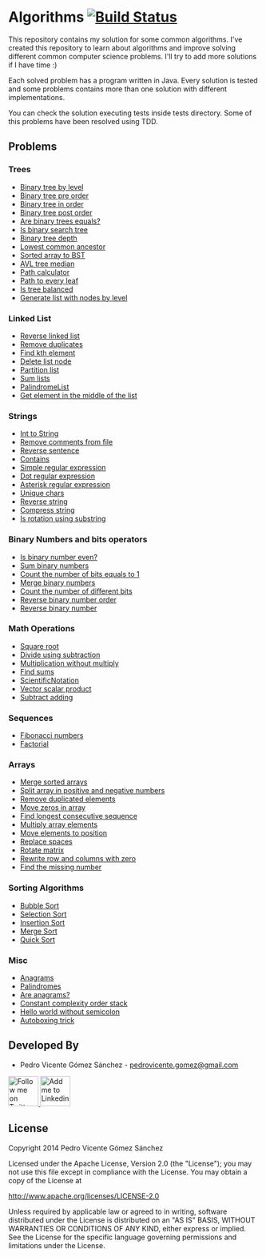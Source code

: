 Algorithms [![Build Status](https://travis-ci.org/pedrovgs/Algorithms.svg?branch=master)](https://travis-ci.org/pedrovgs/Algorithms)
==========

This repository contains my solution for some common algorithms. I've created this repository to learn about algorithms and improve solving different common computer science problems. I'll try to add more solutions if I have time :)

Each solved problem has a program written in Java. Every solution is tested and some problems contains more than one solution with different implementations.

You can check the solution executing tests inside tests directory. Some of this problems have been resolved using TDD.

Problems
--------

### Trees

* [Binary tree by level](https://github.com/pedrovgs/Algorithms/blob/master/src/main/java/com/github/pedrovgs/problem13/BinaryTreeByLevel.java)
* [Binary tree pre order](https://github.com/pedrovgs/Algorithms/blob/master/src/main/java/com/github/pedrovgs/problem14/BinaryTreePreOrder.java)
* [Binary tree in order](https://github.com/pedrovgs/Algorithms/blob/master/src/main/java/com/github/pedrovgs/problem15/BinaryTreeInOrder.java)
* [Binary tree post order](https://github.com/pedrovgs/Algorithms/blob/master/src/main/java/com/github/pedrovgs/problem16/BinaryTreePostOrder.java)
* [Are binary trees equals?](https://github.com/pedrovgs/Algorithms/blob/master/src/main/java/com/github/pedrovgs/problem17/BinaryTreeEquals.java)
* [Is binary search tree](https://github.com/pedrovgs/Algorithms/blob/master/src/main/java/com/github/pedrovgs/problem18/IsBST.java)
* [Binary tree depth](https://github.com/pedrovgs/Algorithms/blob/master/src/main/java/com/github/pedrovgs/problem19/BinaryTreeDepth.java)
* [Lowest common ancestor](https://github.com/pedrovgs/Algorithms/blob/master/src/main/java/com/github/pedrovgs/problem21/LowestCommonAncestor.java)
* [Sorted array to BST](https://github.com/pedrovgs/Algorithms/blob/master/src/main/java/com/github/pedrovgs/problem24/SortedArrayToBST.java)
* [AVL tree median](https://github.com/pedrovgs/Algorithms/blob/master/src/main/java/com/github/pedrovgs/problem36/AvlTreeMedian.java)
* [Path calculator](https://github.com/pedrovgs/Algorithms/blob/master/src/main/java/com/github/pedrovgs/problem37/PathCalculator.java)
* [Path to every leaf](https://github.com/pedrovgs/Algorithms/blob/master/src/main/java/com/github/pedrovgs/problem38/PathToEveryLeaf.java)
* [Is tree balanced](https://github.com/pedrovgs/Algorithms/blob/master/src/main/java/com/github/pedrovgs/problem65/IsTreeBalanced.java)
* [Generate list with nodes by level](https://github.com/pedrovgs/Algorithms/blob/master/src/main/java/com/github/pedrovgs/problem66/TreeToListByLevel.java)

### Linked List

* [Reverse linked list](https://github.com/pedrovgs/Algorithms/blob/master/src/main/java/com/github/pedrovgs/problem22/ReverseLinkedList.java)
* [Remove duplicates](https://github.com/pedrovgs/Algorithms/blob/master/src/main/java/com/github/pedrovgs/problem57/RemoveListDuplicatedElements.java)
* [Find kth element](https://github.com/pedrovgs/Algorithms/blob/master/src/main/java/com/github/pedrovgs/problem58/FindKthElement.java)
* [Delete list node](https://github.com/pedrovgs/Algorithms/blob/master/src/main/java/com/github/pedrovgs/problem59/DeleteListNode.java)
* [Partition list](https://github.com/pedrovgs/Algorithms/blob/master/src/main/java/com/github/pedrovgs/problem60/PartitionList.java)
* [Sum lists](https://github.com/pedrovgs/Algorithms/blob/master/src/main/java/com/github/pedrovgs/problem61/SumLists.java)
* [PalindromeList](https://github.com/pedrovgs/Algorithms/blob/master/src/main/java/com/github/pedrovgs/problem62/PalindromeList.java)
* [Get element in the middle of the list](https://github.com/pedrovgs/Algorithms/blob/master/src/main/java/com/github/pedrovgs/problem64/GetTheElementInTheMiddleOfTheList.java)

### Strings

* [Int to String](https://github.com/pedrovgs/Algorithms/blob/master/src/main/java/com/github/pedrovgs/problem11/IntToString.java)
* [Remove comments from file](https://github.com/pedrovgs/Algorithms/blob/master/src/main/java/com/github/pedrovgs/problem23/RemoveComments.java)
* [Reverse sentence](https://github.com/pedrovgs/Algorithms/blob/master/src/main/java/com/github/pedrovgs/problem27/ReverseSentence.java)
* [Contains](https://github.com/pedrovgs/Algorithms/blob/master/src/main/java/com/github/pedrovgs/problem32/Contains.java)
* [Simple regular expression](https://github.com/pedrovgs/Algorithms/blob/master/src/main/java/com/github/pedrovgs/problem33/SimpleRegularExpression.java)
* [Dot regular expression](https://github.com/pedrovgs/Algorithms/blob/master/src/main/java/com/github/pedrovgs/problem34/DotRegularExpression.java)
* [Asterisk regular expression](https://github.com/pedrovgs/Algorithms/blob/master/src/main/java/com/github/pedrovgs/problem35/AsteriskRegularExpression.java)
* [Unique chars](https://github.com/pedrovgs/Algorithms/blob/master/src/main/java/com/github/pedrovgs/problem50/UniqueChars.java)
* [Reverse string](https://github.com/pedrovgs/Algorithms/blob/master/src/main/java/com/github/pedrovgs/problem51/ReverseString.java)
* [Compress string](https://github.com/pedrovgs/Algorithms/blob/master/src/main/java/com/github/pedrovgs/problem53/CompressString.java)
* [Is rotation using substring](https://github.com/pedrovgs/Algorithms/blob/master/src/main/java/com/github/pedrovgs/problem56/IsRotationUsingIsSubstring.java)

### Binary Numbers and bits operators

* [Is binary number even?](https://github.com/pedrovgs/Algorithms/blob/master/src/main/java/com/github/pedrovgs/problem68/IsEven.java)
* [Sum binary numbers](https://github.com/pedrovgs/Algorithms/blob/master/src/main/java/com/github/pedrovgs/problem3/SumBinaryNumbers.java)
* [Count the number of bits equals to 1](https://github.com/pedrovgs/Algorithms/blob/master/src/main/java/com/github/pedrovgs/problem1/BitsCounter.java)
* [Merge binary numbers](https://github.com/pedrovgs/Algorithms/blob/master/src/main/java/com/github/pedrovgs/problem67/MergeBinaryNumbers.java)
* [Count the number of different bits](https://github.com/pedrovgs/Algorithms/blob/master/src/main/java/com/github/pedrovgs/problem69/BitsToTransform.java)
* [Reverse binary number order](https://github.com/pedrovgs/Algorithms/blob/master/src/main/java/com/github/pedrovgs/problem70/ReverseOrderOfBinaryNumber.java)
* [Reverse binary number](https://github.com/pedrovgs/Algorithms/blob/master/src/main/java/com/github/pedrovgs/problem71/ReverseBinaryNumber.java)

### Math Operations

* [Square root](https://github.com/pedrovgs/Algorithms/blob/master/src/main/java/com/github/pedrovgs/problem4/SquareRoot.java)
* [Divide using subtraction](https://github.com/pedrovgs/Algorithms/blob/master/src/main/java/com/github/pedrovgs/problem5/DivideUsingSubtraction.java)
* [Multiplication without multiply](https://github.com/pedrovgs/Algorithms/blob/master/src/main/java/com/github/pedrovgs/problem20/MultiplicationWithoutMultiply.java)
* [Find sums](https://github.com/pedrovgs/Algorithms/blob/master/src/main/java/com/github/pedrovgs/problem28/FindSums.java)
* [ScientificNotation](https://github.com/pedrovgs/Algorithms/blob/master/src/main/java/com/github/pedrovgs/problem30/ScientificNotation.java)
* [Vector scalar product](https://github.com/pedrovgs/Algorithms/blob/master/src/main/java/com/github/pedrovgs/problem2/VectorScalarProduct.java)
* [Subtract adding](https://github.com/pedrovgs/Algorithms/blob/master/src/main/java/com/github/pedrovgs/problem73/SubtractAdding.java)

### Sequences

* [Fibonacci numbers](https://github.com/pedrovgs/Algorithms/blob/master/src/main/java/com/github/pedrovgs/problem7/FibonacciNumbers.java)
* [Factorial](https://github.com/pedrovgs/Algorithms/blob/master/src/main/java/com/github/pedrovgs/problem9/Factorial.java)

### Arrays

* [Merge sorted arrays](https://github.com/pedrovgs/Algorithms/blob/master/src/main/java/com/github/pedrovgs/problem6/MergeSortedArrays.java)
* [Split array in positive and negative numbers](https://github.com/pedrovgs/Algorithms/blob/master/src/main/java/com/github/pedrovgs/problem8/SplitArray.java)
* [Remove duplicated elements](https://github.com/pedrovgs/Algorithms/blob/master/src/main/java/com/github/pedrovgs/problem10/RemoveDuplicates.java)
* [Move zeros in array](https://github.com/pedrovgs/Algorithms/blob/master/src/main/java/com/github/pedrovgs/problem12/MoveZerosInArray.java)
* [Find longest consecutive sequence](https://github.com/pedrovgs/Algorithms/blob/master/src/main/java/com/github/pedrovgs/problem31/FindLongestConsecutiveSequence.java)
* [Multiply array elements](https://github.com/pedrovgs/Algorithms/blob/master/src/main/java/com/github/pedrovgs/problem39/MultiplyArrayElements.java)
* [Move elements to position](https://github.com/pedrovgs/Algorithms/blob/master/src/main/java/com/github/pedrovgs/problem40/MoveElementsToPositions.java)
* [Replace spaces](https://github.com/pedrovgs/Algorithms/blob/master/src/main/java/com/github/pedrovgs/problem52/ReplaceSpaces.java)
* [Rotate matrix](https://github.com/pedrovgs/Algorithms/blob/master/src/main/java/com/github/pedrovgs/problem54/RotateMatrix.java)
* [Rewrite row and columns with zero](https://github.com/pedrovgs/Algorithms/blob/master/src/main/java/com/github/pedrovgs/problem55/RewriteRowAndColumnsWithZeros.java)
* [Find the missing number](https://github.com/pedrovgs/Algorithms/blob/master/src/main/java/com/github/pedrovgs/problem72/FindTheMissingNumber.java)

### Sorting Algorithms

* [Bubble Sort](https://github.com/pedrovgs/Algorithms/blob/master/src/main/java/com/github/pedrovgs/problem74/BubbleSort.java)
* [Selection Sort](https://github.com/pedrovgs/Algorithms/blob/master/src/main/java/com/github/pedrovgs/problem75/SelectionSort.java)
* [Insertion Sort](https://github.com/pedrovgs/Algorithms/blob/master/src/main/java/com/github/pedrovgs/problem76/InsertionSort.java)
* [Merge Sort](https://github.com/pedrovgs/Algorithms/blob/master/src/main/java/com/github/pedrovgs/problem79/MergeSort.java)
* [Quick Sort](https://github.com/pedrovgs/Algorithms/blob/master/src/main/java/com/github/pedrovgs/problem80/QuickSort.java)


### Misc

* [Anagrams](https://github.com/pedrovgs/Algorithms/blob/master/src/main/java/com/github/pedrovgs/problem25/Anagrams.java)
* [Palindromes](https://github.com/pedrovgs/Algorithms/blob/master/src/main/java/com/github/pedrovgs/problem26/Palindromes.java)
* [Are anagrams?](https://github.com/pedrovgs/Algorithms/blob/master/src/main/java/com/github/pedrovgs/problem29/AreAnagrams.java)
* [Constant complexity order stack](https://github.com/pedrovgs/Algorithms/blob/master/src/main/java/com/github/pedrovgs/problem63/ConstantComplexityOrderStack.java)
* [Hello world without semicolon](https://github.com/pedrovgs/Algorithms/blob/master/src/main/java/com/github/pedrovgs/problem77/HelloWorldWithoutSemicolon.java)
* [Autoboxing trick](https://github.com/pedrovgs/Algorithms/blob/master/src/main/java/com/github/pedrovgs/problem78/AutoBoxingTrick.java)

Developed By
------------

* Pedro Vicente Gómez Sánchez - <pedrovicente.gomez@gmail.com>

<a href="https://twitter.com/pedro_g_s">
  <img alt="Follow me on Twitter" src="https://image.freepik.com/iconos-gratis/twitter-logo_318-40209.jpg" height="60" width="60"/>
</a>
<a href="https://es.linkedin.com/in/pedrovgs">
  <img alt="Add me to Linkedin" src="https://image.freepik.com/iconos-gratis/boton-del-logotipo-linkedin_318-84979.png" height="60" width="60"/>
</a>


License
-------

Copyright 2014 Pedro Vicente Gómez Sánchez

Licensed under the Apache License, Version 2.0 (the "License");
you may not use this file except in compliance with the License.
You may obtain a copy of the License at

http://www.apache.org/licenses/LICENSE-2.0

Unless required by applicable law or agreed to in writing, software
distributed under the License is distributed on an "AS IS" BASIS,
WITHOUT WARRANTIES OR CONDITIONS OF ANY KIND, either express or implied.
See the License for the specific language governing permissions and
limitations under the License.
